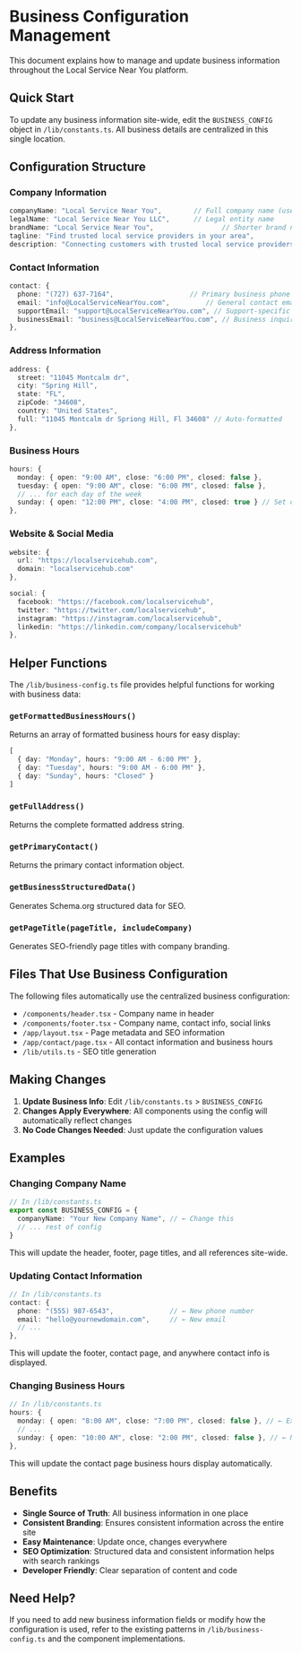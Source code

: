 # Business Configuration Management

This document explains how to manage and update business information throughout the Local Service Near You platform.

## Quick Start

To update any business information site-wide, edit the `BUSINESS_CONFIG` object in `/lib/constants.ts`. All business details are centralized in this single location.

## Configuration Structure

### Company Information
```typescript
companyName: "Local Service Near You",        // Full company name (used in headers, titles)
legalName: "Local Service Near You LLC",      // Legal entity name
brandName: "Local Service Near You",                 // Shorter brand name (used in logos, footers)
tagline: "Find trusted local service providers in your area",
description: "Connecting customers with trusted local service providers across the United States.",
```

### Contact Information
```typescript
contact: {
  phone: "(727) 637-7164",                   // Primary business phone
  email: "info@LocalServiceNearYou.com",         // General contact email
  supportEmail: "support@LocalServiceNearYou.com", // Support-specific email
  businessEmail: "business@LocalServiceNearYou.com", // Business inquiries email
},
```

### Address Information
```typescript
address: {
  street: "11045 Montcalm dr",
  city: "Spring Hill",
  state: "FL", 
  zipCode: "34608",
  country: "United States",
  full: "11045 Montcalm dr Spriong Hill, Fl 34608" // Auto-formatted
},
```

### Business Hours
```typescript
hours: {
  monday: { open: "9:00 AM", close: "6:00 PM", closed: false },
  tuesday: { open: "9:00 AM", close: "6:00 PM", closed: false },
  // ... for each day of the week
  sunday: { open: "12:00 PM", close: "4:00 PM", closed: true } // Set closed: true for closed days
},
```

### Website & Social Media
```typescript
website: {
  url: "https://localservicehub.com",
  domain: "localservicehub.com"
},

social: {
  facebook: "https://facebook.com/localservicehub",
  twitter: "https://twitter.com/localservicehub", 
  instagram: "https://instagram.com/localservicehub",
  linkedin: "https://linkedin.com/company/localservicehub"
},
```

## Helper Functions

The `/lib/business-config.ts` file provides helpful functions for working with business data:

### `getFormattedBusinessHours()`
Returns an array of formatted business hours for easy display:
```typescript
[
  { day: "Monday", hours: "9:00 AM - 6:00 PM" },
  { day: "Tuesday", hours: "9:00 AM - 6:00 PM" },
  { day: "Sunday", hours: "Closed" }
]
```

### `getFullAddress()`
Returns the complete formatted address string.

### `getPrimaryContact()`
Returns the primary contact information object.

### `getBusinessStructuredData()`
Generates Schema.org structured data for SEO.

### `getPageTitle(pageTitle, includeCompany)`
Generates SEO-friendly page titles with company branding.

## Files That Use Business Configuration

The following files automatically use the centralized business configuration:

- `/components/header.tsx` - Company name in header
- `/components/footer.tsx` - Company name, contact info, social links
- `/app/layout.tsx` - Page metadata and SEO information
- `/app/contact/page.tsx` - All contact information and business hours
- `/lib/utils.ts` - SEO title generation

## Making Changes

1. **Update Business Info**: Edit `/lib/constants.ts` > `BUSINESS_CONFIG`
2. **Changes Apply Everywhere**: All components using the config will automatically reflect changes
3. **No Code Changes Needed**: Just update the configuration values

## Examples

### Changing Company Name
```typescript
// In /lib/constants.ts
export const BUSINESS_CONFIG = {
  companyName: "Your New Company Name", // ← Change this
  // ... rest of config
}
```
This will update the header, footer, page titles, and all references site-wide.

### Updating Contact Information  
```typescript
// In /lib/constants.ts
contact: {
  phone: "(555) 987-6543",              // ← New phone number
  email: "hello@yournewdomain.com",     // ← New email
  // ...
},
```
This will update the footer, contact page, and anywhere contact info is displayed.

### Changing Business Hours
```typescript
// In /lib/constants.ts  
hours: {
  monday: { open: "8:00 AM", close: "7:00 PM", closed: false }, // ← Extended hours
  // ...
  sunday: { open: "10:00 AM", close: "2:00 PM", closed: false }, // ← Now open Sundays
},
```
This will update the contact page business hours display automatically.

## Benefits

- **Single Source of Truth**: All business information in one place
- **Consistent Branding**: Ensures consistent information across the entire site
- **Easy Maintenance**: Update once, changes everywhere
- **SEO Optimization**: Structured data and consistent information helps with search rankings
- **Developer Friendly**: Clear separation of content and code

## Need Help?

If you need to add new business information fields or modify how the configuration is used, refer to the existing patterns in `/lib/business-config.ts` and the component implementations.

